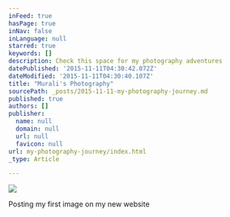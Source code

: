 ```yaml
---
inFeed: true
hasPage: true
inNav: false
inLanguage: null
starred: true
keywords: []
description: Check this space for my photography adventures
datePublished: '2015-11-11T04:30:42.072Z'
dateModified: '2015-11-11T04:30:40.107Z'
title: "Murali's Photography"
sourcePath: _posts/2015-11-11-my-photography-journey.md
published: true
authors: []
publisher:
  name: null
  domain: null
  url: null
  favicon: null
url: my-photography-journey/index.html
_type: Article

---
```

![](https://the-grid-user-content.s3-us-west-2.amazonaws.com/0acc0e63-2f7b-4528-bf57-1cf3660a9709.jpg)

Posting my first image on my new website